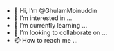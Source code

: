 - 👋 Hi, I’m @GhulamMoinuddin
- 👀 I’m interested in ...
- 🌱 I’m currently learning ...
- 💞️ I’m looking to collaborate on ...
- 📫 How to reach me ...

<!---
GhulamMoinuddin/GhulamMoinuddin is a ✨ special ✨ repository because its `README.md` (this file) appears on your GitHub profile.
You can click the Preview link to take a look at your changes.
lovely friends
--->
